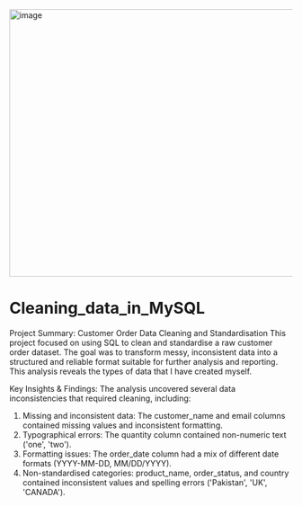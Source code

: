 <img width="701" height="476" alt="image" src="https://github.com/user-attachments/assets/38b52910-40ad-4148-a085-5e40b9803bec" />


# Cleaning_data_in_MySQL


Project Summary: Customer Order Data Cleaning and Standardisation
This project focused on using SQL to clean and standardise a raw customer order dataset. The goal was to transform messy, inconsistent data into a structured and reliable format suitable for further analysis and reporting.
This analysis reveals the types of data that I have created myself.

Key Insights & Findings:
The analysis uncovered several data inconsistencies that required cleaning, including:
  1. Missing and inconsistent data: The customer_name and email columns contained missing values and inconsistent formatting.
  2. Typographical errors: The quantity column contained non-numeric text ('one', 'two').
  3. Formatting issues: The order_date column had a mix of different date formats (YYYY-MM-DD, MM/DD/YYYY).
  4. Non-standardised categories: product_name, order_status, and country contained inconsistent values and spelling errors ('Pakistan', 'UK', 'CANADA').
